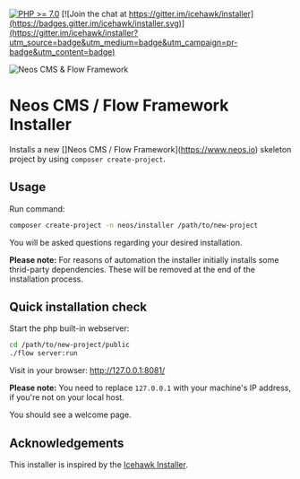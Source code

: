[![PHP >= 7.0](https://img.shields.io/badge/PHP-%3E%3D7.0-8892bf.svg)](https://php.net)
[![Join the chat at https://gitter.im/icehawk/installer](https://badges.gitter.im/icehawk/installer.svg)](https://gitter.im/icehawk/installer?utm_source=badge&utm_medium=badge&utm_campaign=pr-badge&utm_content=badge)

![Neos CMS & Flow Framework ](https://avatars3.githubusercontent.com/u/11575267?s=400&v=4)

# Neos CMS / Flow Framework Installer

Installs a new  []Neos CMS / Flow Framework](https://www.neos.io) skeleton project by using `composer create-project`.


## Usage

Run command:

```bash
composer create-project -n neos/installer /path/to/new-project
```

You will be asked questions regarding your desired installation.

**Please note:** For reasons of automation the installer initially installs some thrid-party dependencies. 
These will be removed at the end of the installation process.

## Quick installation check

Start the php built-in webserver:

```bash
cd /path/to/new-project/public
./flow server:run
```

Visit in your browser: http://127.0.0.1:8081/

**Please note:** You need to replace `127.0.0.1` with your machine's IP address, if you're not on your local host.

You should see a welcome page.

## Acknowledgements

This installer is inspired by the [Icehawk Installer](https://github.com/icehawk/installer). 